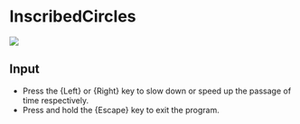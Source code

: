 # InscribedCircles

![](/res/image/InscribedCircles.gif)

## Input
- Press the {Left} or {Right} key to slow down or speed up the passage of time respectively.
- Press and hold the {Escape} key to exit the program.